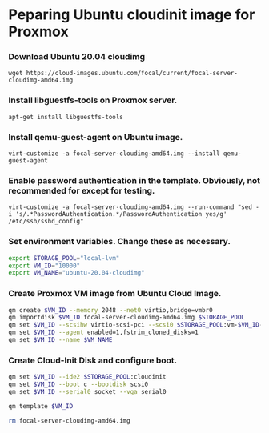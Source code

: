 # Peparing Ubuntu cloudinit image for Proxmox

### Download Ubuntu 20.04 cloudimg
`wget https://cloud-images.ubuntu.com/focal/current/focal-server-cloudimg-amd64.img`

### Install libguestfs-tools on Proxmox server.
`apt-get install libguestfs-tools`

### Install qemu-guest-agent on Ubuntu image.
`virt-customize -a focal-server-cloudimg-amd64.img --install qemu-guest-agent`

### Enable password authentication in the template. Obviously, not recommended for except for testing.
`virt-customize -a focal-server-cloudimg-amd64.img --run-command "sed -i 's/.*PasswordAuthentication.*/PasswordAuthentication yes/g' /etc/ssh/sshd_config"`

### Set environment variables. Change these as necessary.
```sh
export STORAGE_POOL="local-lvm"
export VM_ID="10000"
export VM_NAME="ubuntu-20.04-cloudimg"
```

### Create Proxmox VM image from Ubuntu Cloud Image.
```sh
qm create $VM_ID --memory 2048 --net0 virtio,bridge=vmbr0
qm importdisk $VM_ID focal-server-cloudimg-amd64.img $STORAGE_POOL
qm set $VM_ID --scsihw virtio-scsi-pci --scsi0 $STORAGE_POOL:vm-$VM_ID-disk-0
qm set $VM_ID --agent enabled=1,fstrim_cloned_disks=1
qm set $VM_ID --name $VM_NAME
```

### Create Cloud-Init Disk and configure boot.
```sh
qm set $VM_ID --ide2 $STORAGE_POOL:cloudinit
qm set $VM_ID --boot c --bootdisk scsi0
qm set $VM_ID --serial0 socket --vga serial0

qm template $VM_ID

rm focal-server-cloudimg-amd64.img
```
